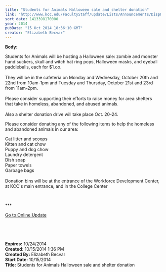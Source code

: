 ```yaml
---
title: "Students for Animals Halloween sale and shelter donation"
link: "http://www.kcc.edu/FacultyStaff/update/Lists/Announcements/DispForm.aspx?ID=1675"
sort_date: 1413398170000
year: 2014
pubDate: "15 Oct 2014 18:36:10 GMT"
creator: "Elizabeth Becvar"
---
```


<div><b>Body:</b> <div class="ExternalClass4E996BF04C9B4BC69E1EA59D7C92CCD7"><p>​Students for Animals will be hosting a Halloween sale: zombie and monster hand suckers, skull and witch hat ring pops, Halloween masks, and eyeball paddleballs, each for $1.oo.<br /><br />They will be in the cafeteria on Monday and Wednesday, October 20th and 22nd from 10am-1pm and Tuesday and Thursday, October 21st and 23rd from 11am-2pm. <br /><br />Please consider supporting their efforts to raise money for area shelters that take in homeless, abandoned, and abused animals.<br /><br />Also a shelter donation drive will take place Oct. 20-24.</p>
<p>Please consider donating any of the following items to help the homeless and abandoned animals in our area:</p>
<p>Cat litter and scoops<br />Kitten and cat chow<br />Puppy and dog chow<br />Laundry detergent<br />Dish soap<br />Paper towels<br />Garbage bags<br /><br />Donation bins will be at the entrance of the Workforce Development Center, at KCC's main entrance, and in the College Center</p>
<p> </p>
<p>***</p>
<p><a href="/update">Go to Online Update</a></p>
<p> </p>
<p> </p></div></div>
<div><b>Expires:</b> 10/24/2014</div>
<div><b>Created:</b> 10/15/2014 1:36 PM</div>
<div><b>Created By:</b> Elizabeth Becvar</div>
<div><b>Start Date:</b> 10/15/2014</div>
<div><b>Title:</b> Students for Animals Halloween sale and shelter donation</div>

